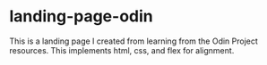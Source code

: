 # landing-page-odin
This is a landing page I created from learning from the Odin Project resources. This implements html, css, and flex for alignment.
